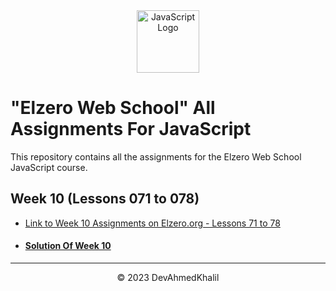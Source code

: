 <div align="center">
  <img src="https://upload.wikimedia.org/wikipedia/commons/6/6a/JavaScript-logo.png" alt="JavaScript Logo" width="100" height="100">
</div>

# "Elzero Web School" All Assignments For JavaScript

This repository contains all the assignments for the Elzero Web School JavaScript course.

## Week 10 (Lessons 071 to 078)

- [Link to Week 10 Assignments on Elzero.org - Lessons 71 to 78](https://elzero.org/javascript-bootcamp-assignments-lesson-from-071-to-078/)
- #### [Solution Of Week 10](https://github.com/DevAhmedKhalil/Elzero-JavaScript-Assignments/tree/Week-10/week-10)

---
<div align="center">
  &copy; 2023 DevAhmedKhalil
</div>
